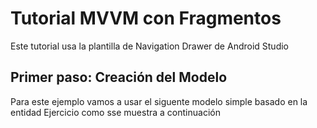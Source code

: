 # Tutorial MVVM con Fragmentos
Este tutorial usa la plantilla de Navigation Drawer de Android Studio

## Primer paso: Creación del Modelo
Para este ejemplo vamos a usar el siguente modelo simple basado en la entidad Ejercicio como sse muestra a continuación
````

````